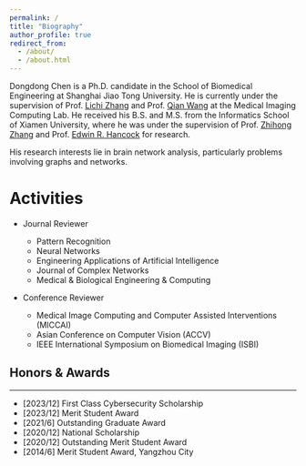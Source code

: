 ```yaml
---
permalink: /
title: "Biography"
author_profile: true
redirect_from: 
  - /about/
  - /about.html
---
```


Dongdong Chen is a Ph.D. candidate in the School of Biomedical Engineering at Shanghai Jiao Tong University. He is currently under the supervision of Prof. [Lichi Zhang](https://bme.sjtu.edu.cn/Web/FacultyDetail/77) and Prof. [Qian Wang](https://qianwang.space/) at the Medical Imaging Computing Lab. He received his B.S. and M.S. from the Informatics School of Xiamen University, where he was under the supervision of Prof. [Zhihong Zhang](https://informatics.xmu.edu.cn/info/1475/25779.htm) and Prof. [Edwin R. Hancock](https://bme.sjtu.edu.cn/Web/FacultyDetail/77) for research.

His research interests lie in brain network analysis,  particularly problems involving graphs and networks. 


Activities
======
- Journal Reviewer
  - Pattern Recognition
  - Neural Networks
  - Engineering Applications of Artificial Intelligence
  - Journal of Complex Networks
  - Medical & Biological Engineering & Computing

- Conference Reviewer
  - Medical Image Computing and Computer Assisted Interventions (MICCAI)
  - Asian Conference on Computer Vision (ACCV)
  - IEEE International Symposium on Biomedical Imaging (ISBI)
 

## Honors & Awards
------
- \[2023/12\] First Class Cybersecurity Scholarship
- \[2023/12\] Merit Student Award
- \[2021/6\] Outstanding Graduate Award
- \[2020/12\] National Scholarship
- \[2020/12\] Outstanding Merit Student Award
- \[2014/6\] Merit Student Award, Yangzhou City

